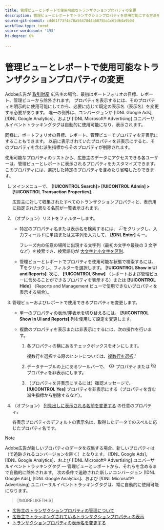 ```yaml
---
title: 管理ビューとレポートで使用可能なトランザクションプロパティの変更
description: 管理ビューとレポートでトランザクションプロパティを使用可能にする方法を説明します。
source-git-commit: cd461f73f4a70a5647844a6075ba1c65d64a9b04
workflow-type: tm+mt
source-wordcount: '493'
ht-degree: 0%

---
```


# 管理ビューとレポートで使用可能なトランザクションプロパティの変更

Adobe広告が [取引財産](/help/search-social-commerce/glossary.md#s-t) 広告主の場合、最初はポートフォリオの目標、レポート、管理ビューから除外されます。 プロパティを表示するには、そのプロパティを明示的に使用可能にしてから、必要に応じて既定の表示名（表示名）を変更する必要があります。 唯一の例外は、コンバージョンが [!DNL Google Ads], [!DNL Google Analytics]、および [!DNL Microsoft® Advertising] ユニバーサルイベントトラッキングタグは自動的に使用可能になり、表示されます。

同様に、ポートフォリオの目標、レポート、管理ビューでプロパティを非表示にすることもできます。 以前に表示されていたプロパティを非表示にすると、そのプロパティを含む派生指標からそのプロパティが削除されます。

使用可能なプロパティのリストから、広告主のデータにアクセスできる各ユーザーは、管理ビューとレポートに表示されるプロパティをカスタマイズできます。このプロパティには、選択した特定のプロパティを含めたり省略したりできます。

1. メインメニューで、 **[!UICONTROL Search]> [!UICONTROL Admin] >[!UICONTROL Transaction Properties]**.

   広告主に対して収集されたすべてのトランザクションプロパティと、表示用に指定された異なる名前が一覧表示されます。

1. （オプション）リストをフィルターします。

   * 特定のプロパティ名または表示名を検索するには、 ![検索](/help/search-social-commerce/assets/search.png "検索")をクリックし、入力フィールドに単語または文字列を入力して、 **[!DNL Enter]** キー。

      フレーズ内の任意の場所に出現する文字列（最初の文字や最後の 3 文字など）を検索でき、検索語句が [大文字と小文字を区別](/help/search-social-commerce/glossary.md#c-d).

   * 管理ビューとレポートでプロパティを使用可能な状態で検索するには、 ![フィルター](/help/search-social-commerce/assets/filter.png "フィルター")をクリックし、フィルターを選択します。 **[!UICONTROL Show in UI and Reports]**. 次に、 **[!UICONTROL Show]** （レポートおよび管理ビューに含めることができるプロパティを表示する）または **[!UICONTROL Hide]** （Reports and Management ビューで使用できないプロパティを表示する場合）。

1. 管理ビューおよびレポートで使用できるプロパティを変更します。

   * 単一のプロパティの表示/非表示を切り替えるには、 **[!UICONTROL Show in UI and Reports]** 列を使用して設定を変更します。

   * 複数のプロパティを表示または非表示にするには、次の操作を行います。

      1. 各プロパティの横にあるチェックボックスをオンにします。

         複数行を選択する際のヒントについては、[複数行を選択](/help/search-social-commerce/common-tasks/navigation-editing-selection/multiple-rows-select.md).&quot;

      1. データテーブルの上にあるツールバーで、 ![表示](/help/search-social-commerce/assets/show.png "表示") プロパティまたは ![を隠す](/help/search-social-commerce/assets/hide.png "を隠す") プロパティを非表示にします。

      1. （プロパティを非表示にするには）確認メッセージで、 **[!UICONTROL Yes]** プロパティを非表示にする（プロパティを含む派生指標から削除するなど）。

1. （オプション） [列見出しに表示される名前を変更する](transaction-property-edit-display-name.md) の任意のプロパティ。

   各表示プロパティのデフォルトの表示名は、取得したデータでのスペルに応じたプロパティ名です。

>[!NOTE]
>
>Adobe広告が新しいプロパティのデータを収集する場合、新しいプロパティは（で追跡されるコンバージョンを除く）となります。 [!DNL Google Ads], [!DNL Google Analytics]、および [!DNL Microsoft® Advertising] ユニバーサルイベントトラッキングタグ — 管理ビューとレポートから、それらを含めるまで自動的に除外されます。 次の条件で追跡された新しいコンバージョン [!DNL Google Ads], [!DNL Google Analytics]、および [!DNL Microsoft® Advertising] ユニバーサルイベントトラッキングタグは、常に自動的に使用可能になります。

>[!MORELIKETHIS]
* [広告主のトランザクションプロパティの管理について](transaction-property-about.md)
* [広告主でトラッキングされているトランザクションプロパティの表示](transaction-property-view-tracked.md)
* [トランザクションプロパティの表示名を変更する](transaction-property-edit-display-name.md)


